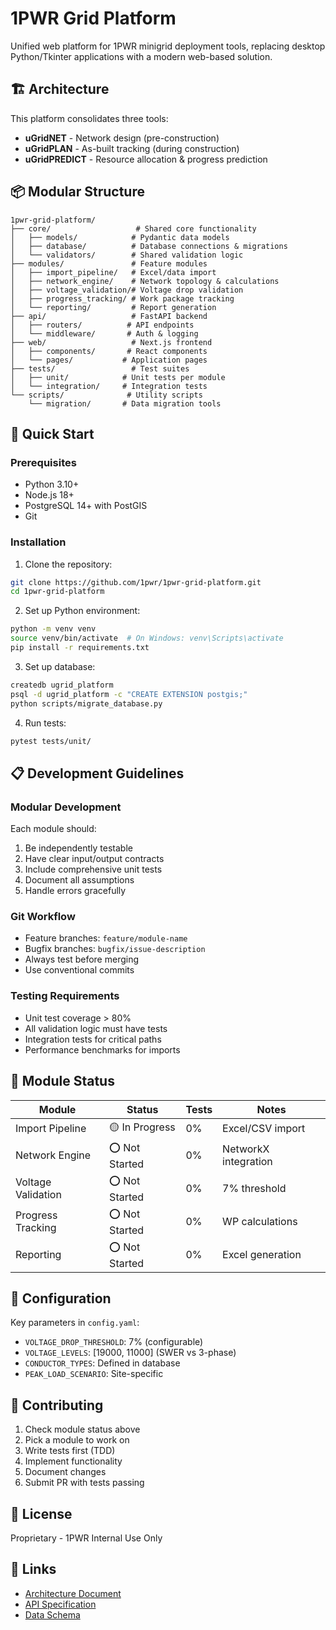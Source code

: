 # 1PWR Grid Platform

Unified web platform for 1PWR minigrid deployment tools, replacing desktop Python/Tkinter applications with a modern web-based solution.

## 🏗️ Architecture

This platform consolidates three tools:
- **uGridNET** - Network design (pre-construction)
- **uGridPLAN** - As-built tracking (during construction)
- **uGridPREDICT** - Resource allocation & progress prediction

## 📦 Modular Structure

```
1pwr-grid-platform/
├── core/                   # Shared core functionality
│   ├── models/            # Pydantic data models
│   ├── database/          # Database connections & migrations
│   └── validators/        # Shared validation logic
├── modules/               # Feature modules
│   ├── import_pipeline/   # Excel/data import
│   ├── network_engine/    # Network topology & calculations
│   ├── voltage_validation/# Voltage drop validation
│   ├── progress_tracking/ # Work package tracking
│   └── reporting/         # Report generation
├── api/                   # FastAPI backend
│   ├── routers/          # API endpoints
│   └── middleware/       # Auth & logging
├── web/                   # Next.js frontend
│   ├── components/       # React components
│   └── pages/           # Application pages
├── tests/                 # Test suites
│   ├── unit/            # Unit tests per module
│   └── integration/     # Integration tests
└── scripts/              # Utility scripts
    └── migration/       # Data migration tools
```

## 🚀 Quick Start

### Prerequisites
- Python 3.10+
- Node.js 18+
- PostgreSQL 14+ with PostGIS
- Git

### Installation

1. Clone the repository:
```bash
git clone https://github.com/1pwr/1pwr-grid-platform.git
cd 1pwr-grid-platform
```

2. Set up Python environment:
```bash
python -m venv venv
source venv/bin/activate  # On Windows: venv\Scripts\activate
pip install -r requirements.txt
```

3. Set up database:
```bash
createdb ugrid_platform
psql -d ugrid_platform -c "CREATE EXTENSION postgis;"
python scripts/migrate_database.py
```

4. Run tests:
```bash
pytest tests/unit/
```

## 📋 Development Guidelines

### Modular Development
Each module should:
1. Be independently testable
2. Have clear input/output contracts
3. Include comprehensive unit tests
4. Document all assumptions
5. Handle errors gracefully

### Git Workflow
- Feature branches: `feature/module-name`
- Bugfix branches: `bugfix/issue-description`
- Always test before merging
- Use conventional commits

### Testing Requirements
- Unit test coverage > 80%
- All validation logic must have tests
- Integration tests for critical paths
- Performance benchmarks for imports

## 🔧 Module Status

| Module | Status | Tests | Notes |
|--------|--------|-------|-------|
| Import Pipeline | 🟡 In Progress | 0% | Excel/CSV import |
| Network Engine | ⭕ Not Started | 0% | NetworkX integration |
| Voltage Validation | ⭕ Not Started | 0% | 7% threshold |
| Progress Tracking | ⭕ Not Started | 0% | WP calculations |
| Reporting | ⭕ Not Started | 0% | Excel generation |

## 📝 Configuration

Key parameters in `config.yaml`:
- `VOLTAGE_DROP_THRESHOLD`: 7% (configurable)
- `VOLTAGE_LEVELS`: [19000, 11000] (SWER vs 3-phase)
- `CONDUCTOR_TYPES`: Defined in database
- `PEAK_LOAD_SCENARIO`: Site-specific

## 🤝 Contributing

1. Check module status above
2. Pick a module to work on
3. Write tests first (TDD)
4. Implement functionality
5. Document changes
6. Submit PR with tests passing

## 📄 License

Proprietary - 1PWR Internal Use Only

## 🔗 Links

- [Architecture Document](docs/ARCHITECTURE.md)
- [API Specification](docs/API_SPEC.md)
- [Data Schema](docs/DATA_SCHEMA.md)
